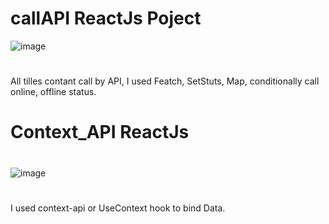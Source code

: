 # callAPI ReactJs Poject
![image](https://user-images.githubusercontent.com/109244793/181238097-1e624471-6ecc-486a-9e7e-307a810b3ea7.png)
#
All tilles contant call by API,
I used Featch, SetStuts, Map, 
conditionally call online, offline status.
#

# Context_API ReactJs 
#
![image](https://user-images.githubusercontent.com/109244793/181235779-ba1e5be0-aeac-4ac0-8a5a-91c6874d7c1e.png)
#
I used context-api or UseContext hook to bind Data.
#
 
